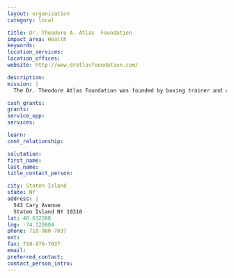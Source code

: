 ```yaml
---
layout: organization
category: local

title: Dr. Theodore A. Atlas  Foundation
impact_area: Health
keywords: 
location_services: 
location_offices: 
website: http://www.dratlasfoundation.com/

description: 
mission: |
  The Dr. Theodore Atlas Foundation was founded by boxing trainer and commentator Teddy Atlas, with the purpose to honor the memory of his father, Dr. Theodore Atlas The main mission of the Foundation is the awarding of scholarships and grants to worthy individuals and organizations based upon scholastic potential, community service, athletic achievement and economic need. The Foundation is a tax-exempt, not-for-profit 501 (c) (3) organization.

cash_grants: 
grants: 
service_opp: 
services: 

learn: 
cont_relationship: 

salutation: 
first_name: 
last_name: 
title_contact_person: 

city: Staten Island
state: NY
address: |
  543 Cary Avenue  
  Staten Island NY 10310
lat: 40.632288
lng: -74.120004
phone: 718-980-7037
ext: 
fax: 718-876-7037
email: 
preferred_contact: 
contact_person_intro: 
---
```

